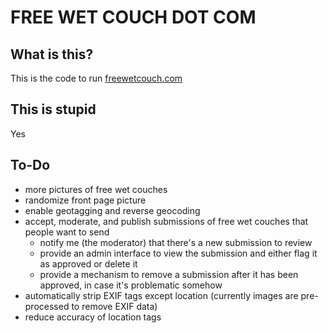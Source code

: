 # FREE WET COUCH DOT COM

## What is this?
This is the code to run [freewetcouch.com](freewetcouch.com)

## This is stupid
Yes

## To-Do
* more pictures of free wet couches
* randomize front page picture
* enable geotagging and reverse geocoding
* accept, moderate, and publish submissions of free wet couches that people want to send
  * notify me (the moderator) that there's a new submission to review
  * provide an admin interface to view the submission and either flag it as approved or delete it
  * provide a mechanism to remove a submission after it has been approved, in case it's problematic somehow
* automatically strip EXIF tags except location (currently images are pre-processed to remove EXIF data)
* reduce accuracy of location tags
